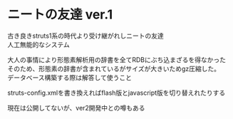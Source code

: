 # ニートの友達 ver.1
古き良きstruts1系の時代より受け継がれしニートの友達  
人工無能的なシステム  

大人の事情により形態素解析用の辞書を全てRDBにぶち込まざるを得なかった
そのため、形態素の辞書が含まれているがサイズが大きいためgz圧縮した。  
データベース構築する際は解答して使うこと

struts-config.xmlを書き換えればflash版とjavascript版を切り替えれたりする  

現在は公開してないが、ver2開発中との噂もある
